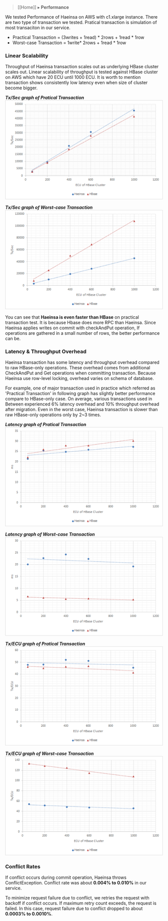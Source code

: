> [[Home]] ▸ **Performance**

We tested Performance of Haeinsa on AWS with c1.xlarge instance.
There are two type of transaction we tested.
Pratical transaction is simulation of most transaciton in our service.

- Practical Transaction = (3writes + 1read) * 2rows + 1read * 1row
- Worst-case Transaction = 1write* 2rows + 1read * 1row

### Linear Scalability

Throughput of Haeinsa transaction scales out as underlying HBase cluster scales out.
Linear scalability of throughput is tested against HBase cluster on AWS which have 20 ECU until 1000 ECU.
It is worth to mention transaction shows consistently low latency even when size of cluster become bigger.

***Tx/Sec graph of Pratical Transaction***
![](images/haeinsa_performance_graph_practical_linearscalability.png)

***Tx/Sec graph of Worst-case Transaction***
![](images/haeinsa_performance_graph_worst_linearscalability.png)

You can see that **Haeinsa is even faster than HBase** on practical transaction test.
It is because Hbase does more RPC than Haeinsa.
Since Haeinsa applies writes on commit with checkAndPut operation,
If operations are gathered in a small number of rows, the better performance can be.


### Latency & Throughput Overhead

Haeinsa transaction has some latency and throughput overhead compared to raw HBase-only operations.
These overhead comes from additional CheckAndPut and Get operations when committing transaction.
Because Haeinsa use row-level locking, overhead varies on schema of database.

For example, one of major transaction used in practice
which referred as 'Practical Transaction' in following graph has slightly better performance compare to HBase-only case.
On average, various transactions used in Between experienced 6% latency overhead and 10% throughput overhead after migration.
Even in the worst case, Haeinsa transaction is slower than raw HBase-only operations only by 2~3 times.

***Latency graph of Pratical Transaction***
![](images/haeinsa_performance_graph_practical_latency.png)

***Latency graph of Worst-case Transaction***
![](images/haeinsa_performance_graph_worst_latency.png)

***Tx/ECU graph of Pratical Transaction***
![](images/haeinsa_performance_graph_practical_throughput.png)

***Tx/ECU graph of Worst-case Transaction***
![](images/haeinsa_performance_graph_worst_throughput.png)

### Conflict Rates

If conflict occurs during commit operation, Haeinsa throws ConflictException.
Conflict rate was about **0.004% to 0.010%** in our service.

To minimize request failure due to conflict, we retries the request with backoff if conflict occurs.
If maximum retry count exceeds, the request is failed.
In this case, request failure due to conflict dropped to about **0.0003% to 0.0010%**.

